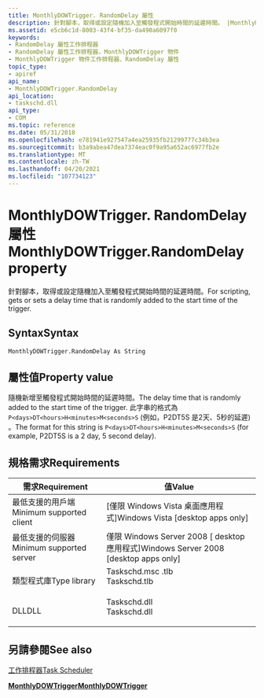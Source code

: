 ```yaml
---
title: MonthlyDOWTrigger. RandomDelay 屬性
description: 針對腳本，取得或設定隨機加入至觸發程式開始時間的延遲時間。 |MonthlyDOWTrigger. RandomDelay 屬性
ms.assetid: e5cb6c1d-8003-43f4-bf35-da490a6097f0
keywords:
- RandomDelay 屬性工作排程器
- RandomDelay 屬性工作排程器，MonthlyDOWTrigger 物件
- MonthlyDOWTrigger 物件工作排程器、RandomDelay 屬性
topic_type:
- apiref
api_name:
- MonthlyDOWTrigger.RandomDelay
api_location:
- taskschd.dll
api_type:
- COM
ms.topic: reference
ms.date: 05/31/2018
ms.openlocfilehash: e781941e927547a4ea25935fb21299777c34b3ea
ms.sourcegitcommit: b3a9abea47dea7374eac0f9a95a652ac6977fb2e
ms.translationtype: MT
ms.contentlocale: zh-TW
ms.lasthandoff: 04/20/2021
ms.locfileid: "107734123"
---
```

# <a name="monthlydowtriggerrandomdelay-property"></a><span data-ttu-id="42829-107">MonthlyDOWTrigger. RandomDelay 屬性</span><span class="sxs-lookup"><span data-stu-id="42829-107">MonthlyDOWTrigger.RandomDelay property</span></span>

<span data-ttu-id="42829-108">針對腳本，取得或設定隨機加入至觸發程式開始時間的延遲時間。</span><span class="sxs-lookup"><span data-stu-id="42829-108">For scripting, gets or sets a delay time that is randomly added to the start time of the trigger.</span></span>

## <a name="syntax"></a><span data-ttu-id="42829-109">Syntax</span><span class="sxs-lookup"><span data-stu-id="42829-109">Syntax</span></span>


```VB
MonthlyDOWTrigger.RandomDelay As String
```



## <a name="property-value"></a><span data-ttu-id="42829-110">屬性值</span><span class="sxs-lookup"><span data-stu-id="42829-110">Property value</span></span>

<span data-ttu-id="42829-111">隨機新增至觸發程式開始時間的延遲時間。</span><span class="sxs-lookup"><span data-stu-id="42829-111">The delay time that is randomly added to the start time of the trigger.</span></span> <span data-ttu-id="42829-112">此字串的格式為 `P<days>DT<hours>H<minutes>M<seconds>S` (例如，P2DT5S 是2天、5秒的延遲) 。</span><span class="sxs-lookup"><span data-stu-id="42829-112">The format for this string is `P<days>DT<hours>H<minutes>M<seconds>S` (for example, P2DT5S is a 2 day, 5 second delay).</span></span>

## <a name="requirements"></a><span data-ttu-id="42829-113">規格需求</span><span class="sxs-lookup"><span data-stu-id="42829-113">Requirements</span></span>



| <span data-ttu-id="42829-114">需求</span><span class="sxs-lookup"><span data-stu-id="42829-114">Requirement</span></span> | <span data-ttu-id="42829-115">值</span><span class="sxs-lookup"><span data-stu-id="42829-115">Value</span></span> |
|-------------------------------------|-----------------------------------------------------------------------------------------|
| <span data-ttu-id="42829-116">最低支援的用戶端</span><span class="sxs-lookup"><span data-stu-id="42829-116">Minimum supported client</span></span><br/> | <span data-ttu-id="42829-117">\[僅限 Windows Vista 桌面應用程式\]</span><span class="sxs-lookup"><span data-stu-id="42829-117">Windows Vista \[desktop apps only\]</span></span><br/>                                          |
| <span data-ttu-id="42829-118">最低支援的伺服器</span><span class="sxs-lookup"><span data-stu-id="42829-118">Minimum supported server</span></span><br/> | <span data-ttu-id="42829-119">僅限 Windows Server 2008 \[ desktop 應用程式\]</span><span class="sxs-lookup"><span data-stu-id="42829-119">Windows Server 2008 \[desktop apps only\]</span></span><br/>                                    |
| <span data-ttu-id="42829-120">類型程式庫</span><span class="sxs-lookup"><span data-stu-id="42829-120">Type library</span></span><br/>             | <dl> <span data-ttu-id="42829-121"><dt>Taskschd.msc .tlb</dt></span><span class="sxs-lookup"><span data-stu-id="42829-121"><dt>Taskschd.tlb</dt></span></span> </dl> |
| <span data-ttu-id="42829-122">DLL</span><span class="sxs-lookup"><span data-stu-id="42829-122">DLL</span></span><br/>                      | <dl> <span data-ttu-id="42829-123"><dt>Taskschd.dll</dt></span><span class="sxs-lookup"><span data-stu-id="42829-123"><dt>Taskschd.dll</dt></span></span> </dl> |



## <a name="see-also"></a><span data-ttu-id="42829-124">另請參閱</span><span class="sxs-lookup"><span data-stu-id="42829-124">See also</span></span>

<dl> <dt>

[<span data-ttu-id="42829-125">工作排程器</span><span class="sxs-lookup"><span data-stu-id="42829-125">Task Scheduler</span></span>](task-scheduler-start-page.md)
</dt> <dt>

[<span data-ttu-id="42829-126">**MonthlyDOWTrigger**</span><span class="sxs-lookup"><span data-stu-id="42829-126">**MonthlyDOWTrigger**</span></span>](monthlydowtrigger.md)
</dt> </dl>

 

 





